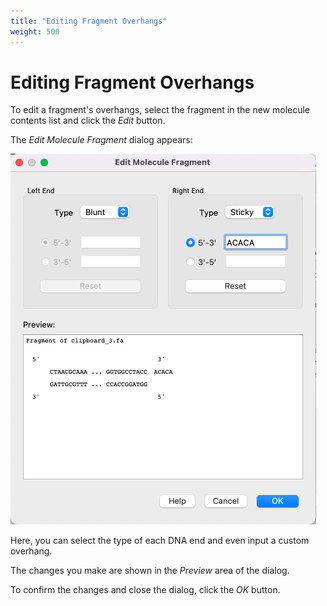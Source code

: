 ```yaml
---
title: "Editing Fragment Overhangs"
weight: 500
---
```


# Editing Fragment Overhangs

To edit a fragment's overhangs, select the fragment in the new molecule contents list and click the _Edit_ button.

The _Edit Molecule Fragment_ dialog appears:

![](/images/65930769/113541189.png)

Here, you can select the type of each DNA end and even input a custom overhang.

The changes you make are shown in the _Preview_ area of the dialog.

To confirm the changes and close the dialog, click the _OK_ button.